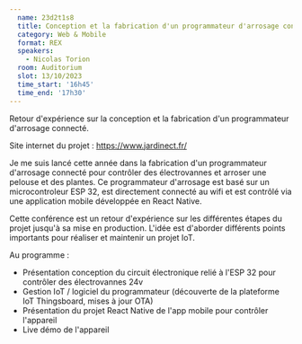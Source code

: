 ```yaml
---
  name: 23d2t1s8
  title: Conception et la fabrication d'un programmateur d'arrosage connecté 💧
  category: Web & Mobile
  format: REX
  speakers: 
    - Nicolas Torion
  room: Auditorium
  slot: 13/10/2023
  time_start: '16h45'
  time_end: '17h30'
---
```

Retour d'expérience sur la conception et la fabrication d'un programmateur d'arrosage connecté.

Site internet du projet : https://www.jardinect.fr/

Je me suis lancé cette année dans la fabrication d'un programmateur d'arrosage connecté pour contrôler des électrovannes et arroser une pelouse et des plantes.
Ce programmateur d'arrosage est basé sur un microcontroleur ESP 32, est directement connecté au wifi et est contrôlé via une application mobile développée en React Native.

Cette conférence est un retour d'expérience sur les différentes étapes du projet jusqu'à sa mise en production. L'idée est d'aborder différents points importants pour réaliser et maintenir un projet IoT.

Au programme :

- Présentation conception du circuit électronique relié à l'ESP 32 pour contrôler des électrovannes 24v
- Gestion IoT / logiciel du programmateur (découverte de la plateforme IoT Thingsboard, mises à jour OTA)
- Présentation du projet React Native de l'app mobile pour contrôler l'appareil
- Live démo de l'appareil
